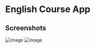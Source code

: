 # English Course App

## Screenshots
![image](https://github.com/rodriguesabner/course-app/assets/40338524/9e79f474-87ff-4e85-a98f-5d9073787f1a)
![image](https://github.com/rodriguesabner/course-app/assets/40338524/654bbd8a-5db4-4e8f-b6d4-887b2dc444ea)

